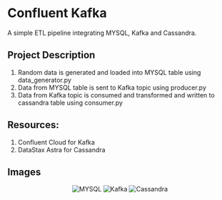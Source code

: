# Confluent Kafka

A simple ETL pipeline integrating MYSQL, Kafka and Cassandra.


## Project Description

1. Random data is generated and loaded into MYSQL table using data_generator.py
2. Data from MYSQL table is sent to Kafka topic using producer.py
3. Data from Kafka topic is consumed and transformed and written to cassandra table using consumer.py

## Resources:
1. Confluent Cloud for Kafka
2. DataStax Astra for Cassandra

## Images

<p align="center">
  <img src="https://github.com/Pranjal-Tripathi-01/Kafka/blob/main/Screenshot%20from%202023-04-19%2021-29-17.png" title="MYSQL">
  <img src="https://github.com/Pranjal-Tripathi-01/Kafka/blob/main/Screenshot%20from%202023-04-19%2021-31-32.png"  title="Kafka">
  <img src="https://github.com/Pranjal-Tripathi-01/Kafka/blob/main/Screenshot%20from%202023-04-19%2021-42-44.png"  title="Cassandra">  
</p>
